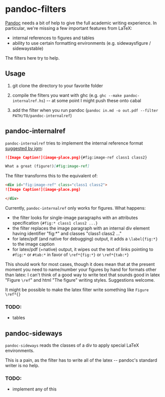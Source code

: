 # pandoc-filters

[Pandoc](http://johnmacfarlane.net/pandoc/) needs a bit of help to give the full
academic writing experience. In particular, we're missing a few important
features from LaTeX:

 -  internal references to figures and tables
 -  ability to use certain formatting environments (e.g. sidewaysfigure
    / sidewaystable)

The filters here try to help.

## Usage

1)  git clone the directory to your favorite folder

2)  compile the filters you want with ghc (e.g. `ghc --make
    pandoc-internalref.hs`) -- at some point I might push these onto cabal

3)  add the filter when you run pandoc (`pandoc in.md -o out.pdf --filter
    PATH/TO/pandoc-internalref`)

## pandoc-internalref

`pandoc-internalref` tries to implement the internal reference format
[suggested by jgm](https://github.com/jgm/pandoc/issues/813#issuecomment-21417209):

```markdown
![Image Caption!](image-place.png){#fig:image-ref class1 class2}

What a great (figure!)[#fig:image-ref]
```

The filter transforms this to the equivalent of:

```markdown
<div id="fig:image-ref" class="class1 class2">
![Image Caption!](image-place.png)

</div>
```

Currently, `pandoc-internalref` only works for figures. What happens:

 -  the filter looks for single-image paragraphs with an attributes specification
    `{#fig:* class1 class2 ...}`
 -  the filter replaces the image paragraph with an internal div element having
    identifier "fig:\*" and classes "class1 class2 ..."
 -  for latex/pdf (and native for debugging) output, it adds a `\label{fig:*}` to
    the image caption
 -  for latex/pdf (+native) output, it wipes out the text of links pointing to
    `#fig:*` or `#tab:*` in favor of `\ref*{fig:*}` or `\ref*{tab:*}`

This should work for most cases, though it does mean that at the present moment
you need to name/number your figures by hand for formats other than latex:
I can't think of a good way to write text that sounds good in latex "Figure
`\ref`" and html "The figure" writing styles. Suggestions welcome.

It might be possible to make the latex filter write something like `Figure
\ref*{}`

### TODO:

 - tables

## pandoc-sideways

`pandoc-sideways` reads the classes of a div to apply special LaTeX
environments.

This is a pain, as the filter has to write all of the latex -- pandoc's standard
writer is no help.

### TODO:

 - implement any of this


